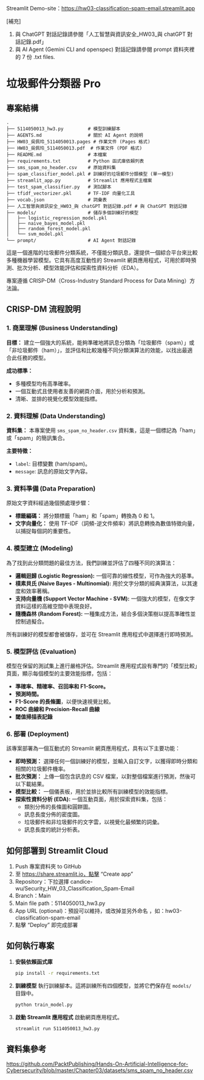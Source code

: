 Streamlit Demo-site：https://hw03-classification-spam-email.streamlit.app

[補充]
1. 與 ChatGPT 對話記錄請參閱「人工智慧與資訊安全_HW03_與 chatGPT 對話記錄.pdf」
2. 與 AI Agent (Gemini CLI and openspec) 對話記錄請參閱 prompt 資料夾裡的 7 份 .txt files.

# 垃圾郵件分類器 Pro

## 專案結構

```
.
├── 5114050013_hw3.py         # 模型訓練腳本
├── AGENTS.md                 # 關於 AI Agent 的說明
├── HW03_吳佩玲_5114050013.pages # 作業文件 (Pages 格式)
├── HW03_吳佩玲_5114050013.pdf  # 作業文件 (PDF 格式)
├── README.md                 # 本檔案
├── requirements.txt          # Python 函式庫依賴列表
├── sms_spam_no_header.csv    # 原始資料集
├── spam_classifier_model.pkl # 訓練好的垃圾郵件分類模型 (單一模型)
├── streamlit_app.py          # Streamlit 應用程式主檔案
├── test_spam_classifier.py   # 測試腳本
├── tfidf_vectorizer.pkl      # TF-IDF 向量化工具
├── vocab.json                # 詞彙表
├── 人工智慧與資訊安全_HW03_與 chatGPT 對話記錄.pdf # 與 ChatGPT 對話記錄
├── models/                   # 儲存多個訓練好的模型
│   ├── logistic_regression_model.pkl
│   ├── naive_bayes_model.pkl
│   ├── random_forest_model.pkl
│   └── svm_model.pkl
└── prompt/                   # AI Agent 對話記錄
```

這是一個進階的垃圾郵件分類系統，不僅能分類訊息，還提供一個綜合平台來比較多種機器學習模型。它具有高度互動性的 Streamlit 網頁應用程式，可用於即時預測、批次分析、模型效能評估和探索性資料分析（EDA）。

專案遵循 CRISP-DM（Cross-Industry Standard Process for Data Mining）方法論。

## CRISP-DM 流程說明

### 1. 商業理解 (Business Understanding)

**目標：** 建立一個強大的系統，能夠準確地將訊息分類為「垃圾郵件（spam）」或「非垃圾郵件（ham）」，並評估和比較幾種不同分類演算法的效能，以找出最適合此任務的模型。

**成功標準：**
*   多種模型均有高準確率。
*   一個互動式且使用者友善的網頁介面，用於分析和預測。
*   清晰、並排的視覺化模型效能指標。

### 2. 資料理解 (Data Understanding)

**資料集：** 本專案使用 `sms_spam_no_header.csv` 資料集，這是一個標記為「ham」或「spam」的簡訊集合。

**主要特徵：**
*   `label`: 目標變數 (ham/spam)。
*   `message`: 訊息的原始文字內容。

### 3. 資料準備 (Data Preparation)

原始文字資料經過幾個預處理步驟：
*   **標籤編碼：** 將分類標籤「ham」和「spam」轉換為 0 和 1。
*   **文字向量化：** 使用 TF-IDF（詞頻-逆文件頻率）將訊息轉換為數值特徵向量，以捕捉每個詞的重要性。

### 4. 模型建立 (Modeling)

為了找到此分類問題的最佳方法，我們訓練並評估了四種不同的演算法：

*   **邏輯迴歸 (Logistic Regression):** 一個可靠的線性模型，可作為強大的基準。
*   **樸素貝氏 (Naive Bayes - Multinomial):** 用於文字分類的經典演算法，以其速度和效率著稱。
*   **支持向量機 (Support Vector Machine - SVM):** 一個強大的模型，在像文字資料這樣的高維空間中表現良好。
*   **隨機森林 (Random Forest):** 一種集成方法，結合多個決策樹以提高準確性並控制過擬合。

所有訓練好的模型都會被儲存，並可在 Streamlit 應用程式中選擇進行即時預測。

### 5. 模型評估 (Evaluation)

模型在保留的測試集上進行嚴格評估。Streamlit 應用程式設有專門的「模型比較」頁面，顯示每個模型的主要效能指標，包括：

*   **準確率、精確率、召回率和 F1-Score。**
*   **預測時間。**
*   **F1-Score 的長條圖**，以便快速視覺比較。
*   **ROC 曲線和 Precision-Recall 曲線**
*   **閾值掃描表記錄**

### 6. 部署 (Deployment)

該專案部署為一個互動式的 Streamlit 網頁應用程式，具有以下主要功能：

*   **即時預測：** 選擇任何一個訓練好的模型，並輸入自訂文字，以獲得即時分類和相關的垃圾郵件機率。
*   **批次預測：** 上傳一個包含訊息的 CSV 檔案，以對整個檔案進行預測，然後可以下載結果。
*   **模型比較：** 一個儀表板，用於並排比較所有訓練模型的效能指標。
*   **探索性資料分析 (EDA):** 一個互動頁面，用於探索資料集，包括：
    *   類別分佈的長條圖和圓餅圖。
    *   訊息長度分佈的密度圖。
    *   垃圾郵件和非垃圾郵件的文字雲，以視覺化最頻繁的詞彙。
    *   訊息長度的統計分析表。

## 如何部署到 Streamlit Cloud

1. Push 專案資料夾 to GitHub
2. 至 https://share.streamlit.io，點擊 “Create app”
3. Repository：下拉選擇 candice-wu/Security_HW_03_Classification_Spam-Email
4. Branch：Main
5. Main file path：5114050013_hw3.py
6. App URL (optional)：預設可以維持，或改掉並另外命名
，如：hw03-classification-spam-email
7. 點擊 “Deploy” 即完成部署

## 如何執行專案

1.  **安裝依賴函式庫**
    ```bash
    pip install -r requirements.txt
    ```

2.  **訓練模型**
    執行訓練腳本。這將訓練所有四個模型，並將它們保存在 `models/` 目錄中。
    ```bash
    python train_model.py
    ```

3.  **啟動 Streamlit 應用程式**
    啟動網頁應用程式。
    ```bash
    streamlit run 5114050013_hw3.py
    ```

## 資料集參考
https://github.com/PacktPublishing/Hands-On-Artificial-Intelligence-for-Cybersecurity/blob/master/Chapter03/datasets/sms_spam_no_header.csv